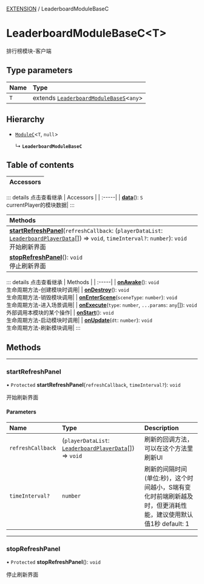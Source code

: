 [EXTENSION](../groups/Extension.EXTENSION.md) / LeaderboardModuleBaseC

# LeaderboardModuleBaseC<T\> <Badge type="tip" text="Class" /> <Score text="LeaderboardModuleBaseC<T\>" />

排行榜模块-客户端

## Type parameters

| Name | Type |
| :------ | :------ |
| `T` | extends [`LeaderboardModuleBaseS`](mwext.LeaderboardModuleBaseS.md)<`any`\> |

## Hierarchy

- [`ModuleC`](mwext.ModuleC.md)<`T`, ``null``\>

  ↳ **`LeaderboardModuleBaseC`**

## Table of contents

| Accessors |
| :-----|


::: details 点击查看继承
| Accessors |
| :-----|
| **[data](mwext.ModuleC.md#data)**(): `S` <br> currentPlayer的模块数据|
:::


| Methods |
| :-----|
| **[startRefreshPanel](mwext.LeaderboardModuleBaseC.md#startrefreshpanel)**(`refreshCallback`: (`playerDataList`: [`LeaderboardPlayerData`](../modules/Extension.mwext.md#leaderboardplayerdata)[]) => `void`, `timeInterval?`: `number`): `void` <br> 开始刷新界面|
| **[stopRefreshPanel](mwext.LeaderboardModuleBaseC.md#stoprefreshpanel)**(): `void` <br> 停止刷新界面|


::: details 点击查看继承
| Methods |
| :-----|
| **[onAwake](mwext.ModuleC.md#onawake)**(): `void` <br> 生命周期方法-创建模块时调用|
| **[onDestroy](mwext.ModuleC.md#ondestroy)**(): `void` <br> 生命周期方法-销毁模块调用|
| **[onEnterScene](mwext.ModuleC.md#onenterscene)**(`sceneType`: `number`): `void` <br> 生命周期方法-进入场景调用|
| **[onExecute](mwext.ModuleC.md#onexecute)**(`type`: `number`, `...params`: `any`[]): `void` <br> 外部调用本模块的某个操作|
| **[onStart](mwext.ModuleC.md#onstart)**(): `void` <br> 生命周期方法-启动模块时调用|
| **[onUpdate](mwext.ModuleC.md#onupdate)**(`dt`: `number`): `void` <br> 生命周期方法-刷新模块调用|
:::


## Methods
___

### startRefreshPanel <Score text="startRefreshPanel" /> 

• `Protected` **startRefreshPanel**(`refreshCallback`, `timeInterval?`): `void` <Badge type="tip" text="client" />

开始刷新界面


#### Parameters

| Name | Type | Description |
| :------ | :------ | :------ |
| `refreshCallback` | (`playerDataList`: [`LeaderboardPlayerData`](../modules/Extension.mwext.md#leaderboardplayerdata)[]) => `void` |  刷新的回调方法，可以在这个方法里刷新UI |
| `timeInterval?` | `number` |  刷新的间隔时间(单位:秒)，这个时间越小，S端有变化时前端刷新越及时，但更消耗性能，建议使用默认值1秒 default: 1 |


___

### stopRefreshPanel <Score text="stopRefreshPanel" /> 

• `Protected` **stopRefreshPanel**(): `void` <Badge type="tip" text="client" />

停止刷新界面


